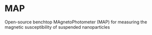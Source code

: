 # MAP
Open-source benchtop MAgnetoPhotometer (MAP) for measuring the magnetic susceptibility of suspended nanoparticles
